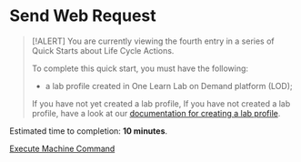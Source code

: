 # Send Web Request

> [!ALERT] You are currently viewing the fourth entry in a series of Quick Starts about Life Cycle Actions.
>
> To complete this quick start, you must have the following:
> * a lab profile created in One Learn Lab on Demand platform (LOD);
> 
> If you have not yet created a lab profile, If you have not created a lab profile, have a look at our [documentation for creating a lab profile](URL).

Estimated time to completion: **10 minutes**.

[Execute Machine Command](/lod/quick-starts/life-cycle-actions/machine-command.md)
